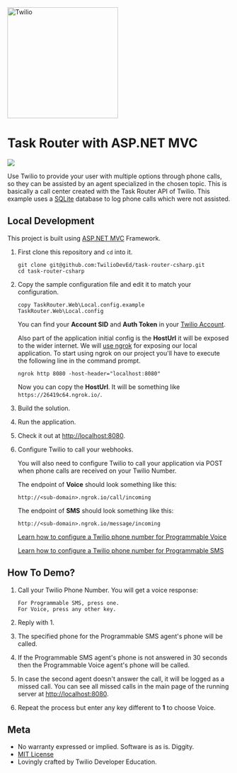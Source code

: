 <a href="https://www.twilio.com">
  <img src="https://static0.twilio.com/marketing/bundles/marketing/img/logos/wordmark-red.svg" alt="Twilio" width="250" />
</a>

# Task Router with ASP.NET MVC

![](https://github.com/TwilioDevEd/task-router-csharp/workflows/NetFx/badge.svg)

Use Twilio to provide your user with multiple options through phone calls, so
they can be assisted by an agent specialized in the chosen topic. This is
basically a call center created with the Task Router API of Twilio. This example
uses a [SQLite](https://www.sqlite.org/) database to log phone calls which were
not assisted.

## Local Development

This project is built using [ASP.NET MVC](http://www.asp.net/mvc) Framework.

1. First clone this repository and `cd` into it.

   ```shell
   git clone git@github.com:TwilioDevEd/task-router-csharp.git
   cd task-router-csharp
   ```

1. Copy the sample configuration file and edit it to match your configuration.

   ```shell
   copy TaskRouter.Web\Local.config.example TaskRouter.Web\Local.config
   ```

   You can find your **Account SID** and **Auth Token** in your
   [Twilio Account](https://www.twilio.com/user/account/settings).

   Also part of the application initial config is the **HostUrl** it will be exposed to the wider internet.
   We will [use ngrok](https://www.twilio.com/blog/2015/09/6-awesome-reasons-to-use-ngrok-when-testing-webhooks.html)
   for exposing our local application. To start using ngrok on our project you'll have to
   execute the following line in the command prompt.

   ```shell
   ngrok http 8080 -host-header="localhost:8080"
   ```

   Now you can copy the **HostUrl**. It will be something like `https://26419c64.ngrok.io/`.

1. Build the solution.

1. Run the application.

1. Check it out at [http://localhost:8080](http://localhost:8080).

1. Configure Twilio to call your webhooks.

   You will also need to configure Twilio to call your application via POST when
   phone calls are received on your Twilio Number.

   The endpoint of **Voice** should look something like this:

   ```
   http://<sub-domain>.ngrok.io/call/incoming
   ```

   The endpoint of **SMS** should look something like this:

   ```
   http://<sub-domain>.ngrok.io/message/incoming
   ```

   [Learn how to configure a Twilio phone number for Programmable Voice](https://www.twilio.com/docs/voice/quickstart/csharp#configure-your-webhook-url)
   
   [Learn how to configure a Twilio phone number for Programmable SMS](https://support.twilio.com/hc/en-us/articles/223136047-Configure-a-Twilio-Phone-Number-to-Receive-and-Respond-to-Messages)

## How To Demo?

1. Call your Twilio Phone Number. You will get a voice response:

   ```
   For Programmable SMS, press one.
   For Voice, press any other key.
   ```

1. Reply with 1.
1. The specified phone for the Programmable SMS agent's phone will be called.
1. If the Programmable SMS agent's phone is not answered in 30 seconds then the
   Programmable Voice agent's phone will be called.
1. In case the second agent doesn't answer the call, it will be logged as a
   missed call. You can see all missed calls in the main page of the running
   server at [http://localhost:8080](http://localhost:8080).
1. Repeat the process but enter any key different to __1__ to choose Voice.

[twilio-phone-number]: https://www.twilio.com/console/phone-numbers/incoming

## Meta

* No warranty expressed or implied. Software is as is. Diggity.
* [MIT License](http://www.opensource.org/licenses/mit-license.html)
* Lovingly crafted by Twilio Developer Education.
